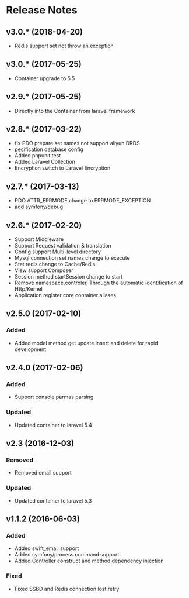 # Release Notes
## v3.0.* (2018-04-20)
- Redis support set not throw an exception

## v3.0.* (2017-05-25)
- Container upgrade to 5.5

## v2.9.* (2017-05-25)
- Directly into the Container from laravel framework

## v2.8.* (2017-03-22)
- fix PDO prepare set names not support aliyun DRDS
- pecification database config
- Added phpunit test
- Added Laravel Collection
- Encryption switch to Laravel Encryption

## v2.7.* (2017-03-13)
- PDO ATTR_ERRMODE change to ERRMODE_EXCEPTION
- add symfony/debug

## v2.6.* (2017-02-20)

- Support Middleware
- Support Request validation & translation
- Config support Multi-level directory 
- Mysql connection set names change to execute
- Stat redis change to Cache/Redis
- View support Composer
- Session method startSession change to start
- Remove namespace.controler, Through the automatic identification of Http/Kernel
- Application register core container aliases

## v2.5.0 (2017-02-10)

### Added
- Added model method get update insert and delete for rapid development

## v2.4.0 (2017-02-06)

### Added
- Support console parmas parsing

### Updated
- Updated container to laravel 5.4

## v2.3 (2016-12-03)

### Removed
- Removed email support

### Updated
- Updated container to laravel 5.3

## v1.1.2 (2016-06-03)

### Added
- Added swift_email support
- Added symfony/process command support
- Added Controller construct and method dependency injection

### Fixed
- Fixed SSBD and Redis connection lost retry
